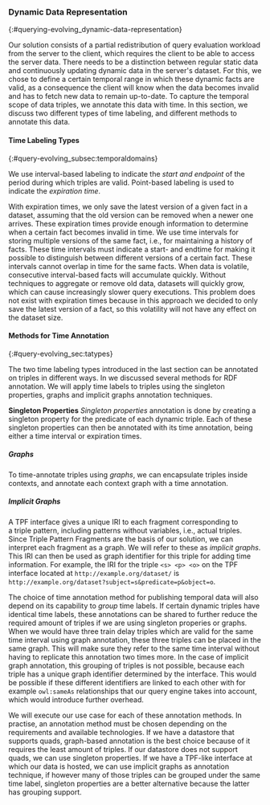 ### Dynamic Data Representation
{:#querying-evolving_dynamic-data-representation}

Our solution consists of a partial redistribution of query evaluation workload from the server to the client,
which requires the client to be able to access the server data.
There needs to be a distinction between regular static data and continuously updating dynamic data in the server's
dataset.
For this, we chose to define a certain temporal range in which these dynamic facts are valid, as a consequence
the client will know when the data becomes invalid and has to fetch new data to remain up-to-date.
To capture the temporal scope of data triples, we annotate this data with time.
In this section, we discuss two different types of time labeling, and different methods to annotate this data.

#### Time Labeling Types
{:#query-evolving_subsec:temporaldomains}

We use interval-based labeling to indicate the *start and endpoint* of the period during which triples are valid.
Point-based labeling is used to indicate the *expiration time*.

With expiration times, we only save the latest version of a given fact in a dataset, assuming that 
the old version can be removed when a&nbsp;newer one arrives.
These expiration times provide enough information to determine when a certain fact becomes invalid in time.
We use time intervals for storing multiple versions of the same fact, i.e., for maintaining a history of facts.
These time intervals must indicate a start- and endtime for making it possible to distinguish between different versions
of a certain fact. These intervals cannot overlap in time for the same facts.
When data is volatile, consecutive interval-based facts will accumulate quickly.
Without techniques to aggregate or remove old data, datasets will quickly grow, which can cause increasingly slower query executions.
This problem does not exist with expiration times because in this approach we decided to only save the latest version of a fact, so
this volatility will not have any effect on the dataset size.

#### Methods for Time Annotation
{:#query-evolving_sec:tatypes}
        
The two time labeling types introduced in the last section can be annotated on triples in different ways.
In [](#querying-evolving_related-work_annotations) we discussed several methods for RDF annotation.
We will apply time labels to triples using the singleton properties, graphs and implicit graphs annotation techniques.

**Singleton Properties**
*Singleton properties* annotation is done by creating
a singleton property for the predicate of each dynamic triple.
Each of these singleton properties can then be annotated with its time annotation, being either
a time interval or expiration&nbsp;times.

##### Graphs
To time-annotate triples using *graphs*, we can encapsulate triples inside contexts,
and annotate each context graph with a time annotation.

##### Implicit Graphs
A&nbsp;TPF interface gives a unique IRI to each fragment corresponding to a&nbsp;triple pattern, including patterns without variables, i.e., actual triples.
Since Triple Pattern Fragments are the basis of our solution, we can interpret each fragment as a&nbsp;graph.
We will refer to these as *implicit graphs*.
This IRI can then be used as graph identifier for this triple for adding time information.
For example, the IRI for the triple `<s> <p> <o>` on the TPF interface located at `http://example.org/dataset/` is<br /> `http://example.org/dataset?subject=s&predicate=p&object=o`.

The choice of time annotation method for publishing temporal data will also depend on its capability to
*group* time labels.
If certain dynamic triples have identical time labels, these annotations can be shared to further reduce the required
amount of triples if we are using singleton properies or graphs.
When we would have three train delay triples which are valid for the same time interval using
graph annotation, these three triples can be placed in the same graph.
This will make sure they refer to the same time interval without having to replicate this annotation two times more.
In the case of implicit graph annotation, this grouping of triples is not possible, because each triple has a unique
graph identifier determined by the interface.
This would be possible if these different identifiers are linked to each other with
for example `owl:sameAs` relationships that our query engine takes into account, which would introduce further overhead.

We will execute our use case for each of these annotation methods.
In practise, an annotation method must be chosen depending on the requirements and available technologies.
If we have a datastore that supports quads, graph-based annotation is the best choice because of it requires the least amount of triples.
If our datastore does not support quads, we can use singleton properties.
If we have a TPF-like interface at which our data is hosted, we can use implicit graphs as annotation technique,
if however many of those triples can be grouped under the same time label, singleton properties are a better alternative because
the latter has grouping support.
